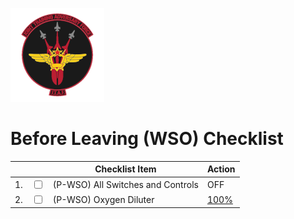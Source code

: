 ![JTAF Logo](../../../JTAF/img/Logo.png)

# **Before Leaving (WSO) Checklist**

| | | Checklist Item | Action |
|-|-| ---------------| -------|
|1.|  <input type="checkbox">  | (P-WSO) All Switches and Controls | OFF |
|2.|  <input type="checkbox">  | (P-WSO) Oxygen Diluter | [100%](../../../cockpit/wso/left_sub_panel.md#wso-oxygen-regulator-panel) |